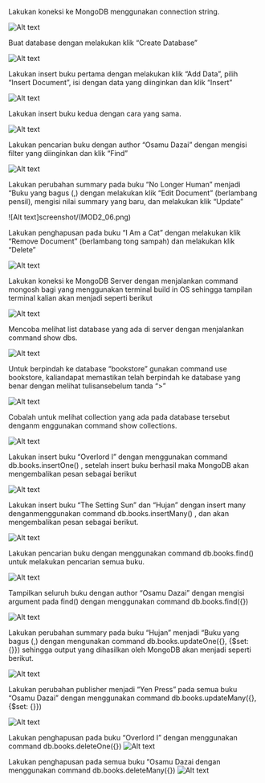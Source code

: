Lakukan koneksi ke MongoDB menggunakan connection string. 

![Alt text](screenshot/MOD2_01.png)

Buat database dengan melakukan klik “Create Database”

![Alt text](screenshot/MOD2_02.png)

Lakukan insert buku pertama dengan melakukan klik “Add Data”, pilih “Insert Document”, isi dengan data yang diinginkan dan klik “Insert”

![Alt text](screenshot/MOD2_03.png)

Lakukan insert buku kedua dengan cara yang sama.

![Alt text](screenshot/MOD2_04.png)

Lakukan pencarian buku dengan author “Osamu Dazai” dengan mengisi filter yang diinginkan dan klik “Find”

![Alt text](screenshot/MOD2_05.png)

Lakukan perubahan summary pada buku “No Longer Human” menjadi “Buku yang bagus (,) dengan melakukan klik “Edit Document” (berlambang pensil), mengisi nilai summary yang baru, dan melakukan klik “Update”

![Alt text]screenshot/(MOD2_06.png)

Lakukan penghapusan pada buku “I Am a Cat” dengan melakukan klik “Remove Document” (berlambang tong sampah) dan melakukan klik “Delete”

![Alt text](screenshot/MOD2_07.png)

Lakukan koneksi ke MongoDB Server dengan menjalankan command mongosh bagi yang menggunakan terminal build in OS sehingga tampilan terminal kalian akan menjadi seperti berikut

![Alt text](screenshot/MOD2_08.png)

Mencoba melihat list database yang ada di server dengan menjalankan command show dbs.

![Alt text](screenshot/MOD2_09.png)

Untuk berpindah ke database “bookstore” gunakan command use bookstore, kaliandapat memastikan telah berpindah ke database yang benar dengan melihat tulisansebelum tanda “>”

![Alt text](screenshot/MOD2_10.png)

Cobalah untuk melihat collection yang ada pada database tersebut denganm enggunakan command show collections.

![Alt text](screenshot/MOD2_11.png)

Lakukan insert buku “Overlord I” dengan menggunakan command db.books.insertOne() , setelah insert buku berhasil maka MongoDB akan mengembalikan pesan sebagai berikut

![Alt text](screenshot/MOD2_12.png)

Lakukan insert buku “The Setting Sun” dan “Hujan” dengan insert many denganmenggunakan command db.books.insertMany(<data kalian>) , dan akan mengembalikan pesan sebagai berikut.

![Alt text](screenshot/MOD2_13.png)

Lakukan pencarian buku dengan menggunakan command db.books.find() untuk melakukan pencarian semua buku.

![Alt text](screenshot/MOD2_14.png)

Tampilkan seluruh buku dengan author “Osamu Dazai” dengan mengisi argument pada find() dengan menggunakan command db.books.find({<filter yang ingin diisi>})

![Alt text](screenshot/MOD2_15.png)

Lakukan perubahan summary pada buku “Hujan” menjadi “Buku yang bagus (<NAMA>,<NIM>) dengan mengunakan command db.books.updateOne({<filter>}, {$set: {<data yang akan di update>}}) sehingga output yang dihasilkan oleh MongoDB akan menjadi seperti berikut.

![Alt text](screenshot/MOD2_16.png)

Lakukan perubahan publisher menjadi “Yen Press” pada semua buku “Osamu Dazai” dengan menggunakan command db.books.updateMany({<filter>}, {$set: {<data yang akan di update>}})

![Alt text](screenshot/MOD2_17.png)

Lakukan penghapusan pada buku “Overlord I” dengan menggunakan command db.books.deleteOne({})
![Alt text](screenshot/MOD2_18.png)

Lakukan penghapusan pada semua buku “Osamu Dazai dengan menggunakan command db.books.deleteMany({})
![Alt text](screenshot/MOD2_19.png)


